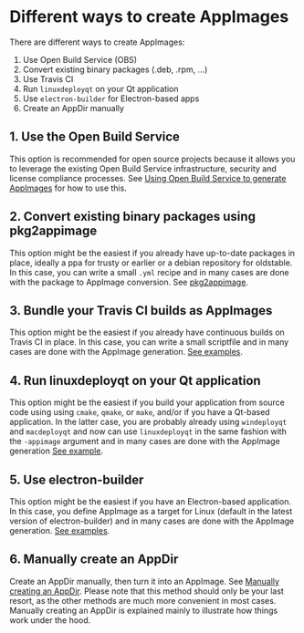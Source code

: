 # Different ways to create AppImages

There are different ways to create AppImages:

1. Use Open Build Service (OBS)
1. Convert existing binary packages (.deb, .rpm, ...)
1. Use Travis CI
1. Run `linuxdeployqt` on your Qt application
1. Use `electron-builder` for Electron-based apps
1. Create an AppDir manually

## 1. Use the Open Build Service

This option is recommended for open source projects because it allows you to leverage the existing Open Build Service infrastructure, security and license compliance processes. See [Using Open Build Service to generate AppImages](obs.md) for how to use this.

## 2. Convert existing binary packages using pkg2appimage

This option might be the easiest if you already have up-to-date packages in place, ideally a ppa for trusty or earlier or a debian repository for oldstable. In this case, you can write a small `.yml` recipe and in many cases are done with the package to AppImage conversion. See [pkg2appimage](pkg2appimage.md).

## 3. Bundle your Travis CI builds as AppImages

This option might be the easiest if you already have continuous builds on Travis CI in place. In this case, you can write a small scriptfile and in many cases are done with the AppImage generation. [See examples](https://github.com/search?utf8=%E2%9C%93&q=%22Package+the+binaries+built+on+Travis-CI+as+an+AppImage%22&type=Code&ref=searchresults).

## 4. Run linuxdeployqt on your Qt application

This option might be the easiest if you build your application from source code using using `cmake`, `qmake`, or `make`, and/or if you have a Qt-based application. In the latter case, you are probably already using `windeployqt` and `macdeployqt` and now can use `linuxdeployqt` in the same fashion with the `-appimage` argument and in many cases are done with the AppImage generation [See example](https://github.com/coryo/amphetype2/blob/2d41de3b0c19ab9286672ff0d6a7c11eadc13d9c/.travis/deploy.sh).

## 5. Use electron-builder

This option might be the easiest if you have an Electron-based application. In this case, you define AppImage as a target for Linux (default in the latest version of electron-builder) and in many cases are done with the AppImage generation. [See examples](https://github.com/search?utf8=%E2%9C%93&q=electron-builder+linux+target+appimage&type=Code&ref=searchresults).

## 6. Manually create an AppDir

Create an AppDir manually, then turn it into an AppImage. See [Manually creating an AppDir](manual.md). Please note that this method should only be your last resort, as the other methods are much more convenient in most cases. Manually creating an AppDir is explained mainly to illustrate how things work under the hood. 
